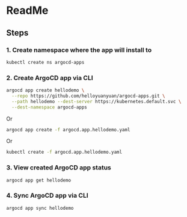 # ReadMe

## Steps

### 1. Create namespace where the app will install to

~~~bash
kubectl create ns argocd-apps
~~~

### 2. Create ArgoCD app via CLI

~~~bash
argocd app create hellodemo \
  --repo https://github.com/helloyuanyuan/argocd-apps.git \
  --path hellodemo --dest-server https://kubernetes.default.svc \
  --dest-namespace argocd-apps
~~~

Or

~~~bash
argocd app create -f argocd.app.hellodemo.yaml
~~~

Or

~~~bash
kubectl create -f argocd.app.hellodemo.yaml
~~~

### 3. View created ArgoCD app status

~~~bash
argocd app get hellodemo
~~~

### 4. Sync ArgoCD app via CLI

~~~bash
argocd app sync hellodemo
~~~
